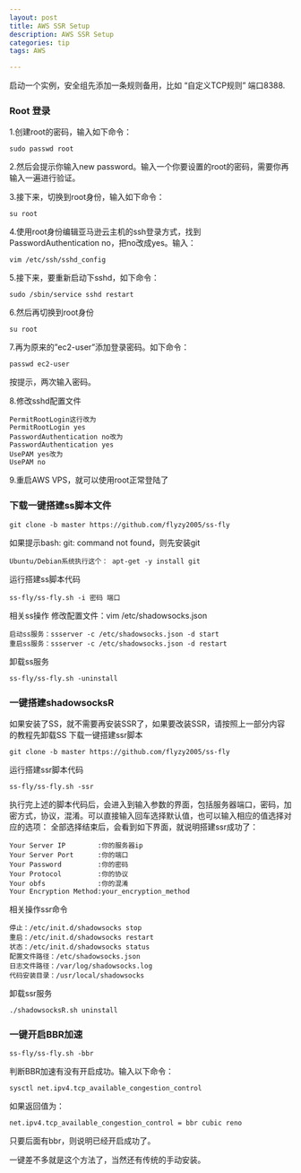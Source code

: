 ```yaml
---
layout: post
title: AWS SSR Setup
description: AWS SSR Setup
categories: tip
tags: AWS

---
```

启动一个实例，安全组先添加一条规则备用，比如 “自定义TCP规则” 端口8388.

### Root 登录
1.创建root的密码，输入如下命令：

```sudo passwd root```

2.然后会提示你输入new password。输入一个你要设置的root的密码，需要你再输入一遍进行验证。

3.接下来，切换到root身份，输入如下命令：

```su root```

4.使用root身份编辑亚马逊云主机的ssh登录方式，找到 PasswordAuthentication no，把no改成yes。输入：

```vim /etc/ssh/sshd_config```

5.接下来，要重新启动下sshd，如下命令：

```sudo /sbin/service sshd restart```

6.然后再切换到root身份

```su root```

7.再为原来的”ec2-user”添加登录密码。如下命令：

```passwd ec2-user```

按提示，两次输入密码。

8.修改sshd配置文件

```vi /etc/ssh/sshd_config
PermitRootLogin这行改为
PermitRootLogin yes
PasswordAuthentication no改为
PasswordAuthentication yes
UsePAM yes改为
UsePAM no
```

9.重启AWS VPS，就可以使用root正常登陆了


### 下载一键搭建ss脚本文件

```git clone -b master https://github.com/flyzy2005/ss-fly```

如果提示bash: git: command not found，则先安装git

```Centos系统执行这个： yum -y install git
Ubuntu/Debian系统执行这个： apt-get -y install git
```

运行搭建ss脚本代码

```ss-fly/ss-fly.sh -i 密码 端口```

相关ss操作
修改配置文件：vim /etc/shadowsocks.json

```停止ss服务：ssserver -c /etc/shadowsocks.json -d stop
启动ss服务：ssserver -c /etc/shadowsocks.json -d start
重启ss服务：ssserver -c /etc/shadowsocks.json -d restart
```

卸载ss服务

```ss-fly/ss-fly.sh -uninstall```

### 一键搭建shadowsocksR
如果安装了SS，就不需要再安装SSR了，如果要改装SSR，请按照上一部分内容的教程先卸载SS
下载一键搭建ssr脚本

```git clone -b master https://github.com/flyzy2005/ss-fly```

运行搭建ssr脚本代码

```ss-fly/ss-fly.sh -ssr```

执行完上述的脚本代码后，会进入到输入参数的界面，包括服务器端口，密码，加密方式，协议，混淆。可以直接输入回车选择默认值，也可以输入相应的值选择对应的选项：
全部选择结束后，会看到如下界面，就说明搭建ssr成功了：

```Congratulations, ShadowsocksR server install completed!
Your Server IP        :你的服务器ip
Your Server Port      :你的端口
Your Password         :你的密码
Your Protocol         :你的协议
Your obfs             :你的混淆
Your Encryption Method:your_encryption_method
```

相关操作ssr命令

```启动：/etc/init.d/shadowsocks start
停止：/etc/init.d/shadowsocks stop
重启：/etc/init.d/shadowsocks restart
状态：/etc/init.d/shadowsocks status
配置文件路径：/etc/shadowsocks.json
日志文件路径：/var/log/shadowsocks.log
代码安装目录：/usr/local/shadowsocks
```

卸载ssr服务

```./shadowsocksR.sh uninstall```

### 一键开启BBR加速

```ss-fly/ss-fly.sh -bbr```

判断BBR加速有没有开启成功。输入以下命令：

```sysctl net.ipv4.tcp_available_congestion_control```

如果返回值为：

```net.ipv4.tcp_available_congestion_control = bbr cubic reno```

只要后面有bbr，则说明已经开启成功了。

一键差不多就是这个方法了，当然还有传统的手动安装。







